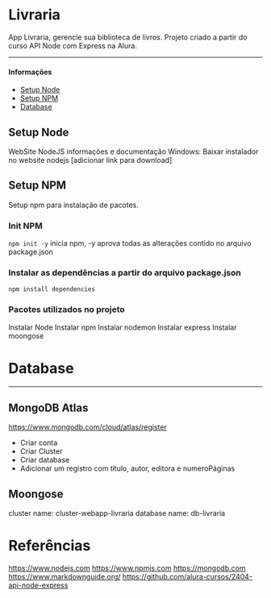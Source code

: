 #  Livraria

App Livraria, gerencie sua biblioteca de livros. Projeto criado a partir do curso API Node com Express na Alura.

---
#### Informações
- [Setup Node](#setup-node)
- [Setup NPM](#setup-npm)
- [Database](#database)


## Setup Node
WebSite NodeJS informações e documentação
Windows: Baixar instalador no website nodejs
    [adicionar link para download]

## Setup NPM

Setup npm para instalação de pacotes. 

### Init NPM
`npm init -y` inicia npm, -y aprova todas as alterações contido no arquivo package.json

### Instalar as dependências a partir do arquivo package.json
`npm install dependencies`

### Pacotes utilizados no projeto

Instalar Node
Instalar npm
Instalar nodemon
Instalar express
Instalar moongose

# Database
---

## MongoDB Atlas

https://www.mongodb.com/cloud/atlas/register

- Criar conta
- Criar Cluster
- Criar database
- Adicionar um registro com titulo, autor, editora e numeroPáginas

## Moongose

cluster name:   cluster-webapp-livraria
database name:  db-livraria

# Referências

https://www.nodejs.com
https://www.npmjs.com
https://mongodb.com
https://www.markdownguide.org/
https://github.com/alura-cursos/2404-api-node-express